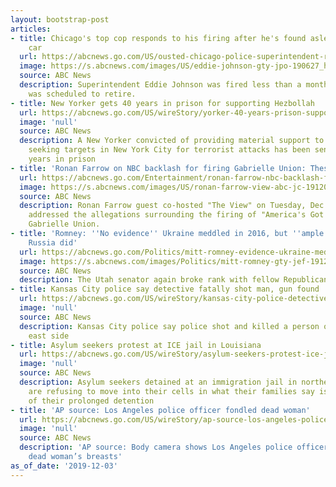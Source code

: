 ```yaml
---
layout: bootstrap-post
articles:
- title: Chicago's top cop responds to his firing after he's found asleep in squad
    car
  url: https://abcnews.go.com/US/ousted-chicago-police-superintendent-responds-mayors-decision-fire/story?id=67467918
  image: https://s.abcnews.com/images/US/eddie-johnson-gty-jpo-190627_hpMain_16x9_992.jpg
  source: ABC News
  description: Superintendent Eddie Johnson was fired less than a month before he
    was scheduled to retire.
- title: New Yorker gets 40 years in prison for supporting Hezbollah
  url: https://abcnews.go.com/US/wireStory/yorker-40-years-prison-supporting-hezbollah-67475831
  image: 'null'
  source: ABC News
  description: A New Yorker convicted of providing material support to Hezbollah by
    seeking targets in New York City for terrorist attacks has been sentenced to 40
    years in prison
- title: 'Ronan Farrow on NBC backlash for firing Gabrielle Union: These are the ''consequences'''
  url: https://abcnews.go.com/Entertainment/ronan-farrow-nbc-backlash-firing-gabrielle-union-consequences/story?id=67462633
  image: https://s.abcnews.com/images/US/ronan-farrow-view-abc-jc-191203_hpMain_16x9_992.jpg
  source: ABC News
  description: Ronan Farrow guest co-hosted "The View" on Tuesday, Dec. 3, 2019, and
    addressed the allegations surrounding the firing of "America's Got Talent" judge
    Gabrielle Union.
- title: 'Romney: ''No evidence'' Ukraine meddled in 2016, but ''ample evidence''
    Russia did'
  url: https://abcnews.go.com/Politics/mitt-romney-evidence-ukraine-meddled-2016-elections-ample/story?id=67473053
  image: https://s.abcnews.com/images/Politics/mitt-romney-gty-jef-191203_hpMain_16x9_992.jpg
  source: ABC News
  description: The Utah senator again broke rank with fellow Republicans.
- title: Kansas City police say detective fatally shot man, gun found
  url: https://abcnews.go.com/US/wireStory/kansas-city-police-detective-fatally-shot-man-gun-67475283
  image: 'null'
  source: ABC News
  description: Kansas City police say police shot and killed a person on the city’s
    east side
- title: Asylum seekers protest at ICE jail in Louisiana
  url: https://abcnews.go.com/US/wireStory/asylum-seekers-protest-ice-jail-louisiana-67475282
  image: 'null'
  source: ABC News
  description: Asylum seekers detained at an immigration jail in northern Louisiana
    are refusing to move into their cells in what their families say is a protest
    of their prolonged detention
- title: 'AP source: Los Angeles police officer fondled dead woman'
  url: https://abcnews.go.com/US/wireStory/ap-source-los-angeles-police-officer-fondled-dead-67475237
  image: 'null'
  source: ABC News
  description: 'AP source: Body camera shows Los Angeles police officer fondling a
    dead woman’s breasts'
as_of_date: '2019-12-03'
---
```


